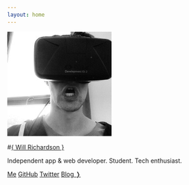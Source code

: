 ```yaml
---
layout: home
---
```


![That's me](/images/me.jpg)

#[{ Will Richardson }][twitter]

Independent app &amp; web developer. Student. Tech enthusiast.

<a class="btn btn-primary btn-sm" href="/me">Me</a>
<a class="btn btn-primary btn-sm" href="http://github.com/javanut13">GitHub</a>
<a class="btn btn-primary btn-sm" href="http://twitter.com/javanut13">Twitter</a>
<a class="btn btn-primary btn-sm" href="/blog">Blog &#10093;</a>

[twitter]: http://twitter.com/javanut13